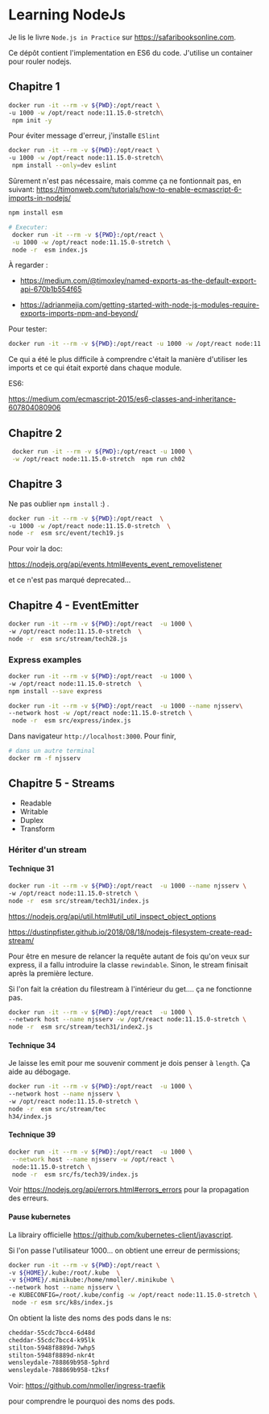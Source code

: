 # Learning NodeJs

Je lis le livre `Node.js in Practice` sur <https://safaribooksonline.com>.

Ce dépôt contient l'implementation en ES6 du code. J'utilise un container pour rouler nodejs.

## Chapitre 1

```bash
docker run -it --rm -v ${PWD}:/opt/react \
-u 1000 -w /opt/react node:11.15.0-stretch\
 npm init -y
```

Pour éviter message d'erreur, j'installe `ESlint`

```bash
docker run -it --rm -v ${PWD}:/opt/react \
-u 1000 -w /opt/react node:11.15.0-stretch\
 npm install --only=dev eslint
```

Sûrement n'est pas nécessaire, mais comme ça ne fontionnait pas, en suivant:
<https://timonweb.com/tutorials/how-to-enable-ecmascript-6-imports-in-nodejs/>

```bash
npm install esm

# Executer:
 docker run -it --rm -v ${PWD}:/opt/react \
 -u 1000 -w /opt/react node:11.15.0-stretch \
 node -r  esm index.js
 ```

À regarder :

- <https://medium.com/@timoxley/named-exports-as-the-default-export-api-670b1b554f65>

- <https://adrianmejia.com/getting-started-with-node-js-modules-require-exports-imports-npm-and-beyond/>

Pour tester:

```bash
docker run -it --rm -v ${PWD}:/opt/react -u 1000 -w /opt/react node:11.15.0-stretch npm test
```

Ce qui a été le plus difficile à comprendre c'était la manière d'utiliser les imports et ce qui était exporté dans chaque module.

ES6:

<https://medium.com/ecmascript-2015/es6-classes-and-inheritance-607804080906>

## Chapitre 2

```bash
 docker run -it --rm -v ${PWD}:/opt/react -u 1000 \
 -w /opt/react node:11.15.0-stretch  npm run ch02
```

## Chapitre 3

Ne pas oublier `npm install` :) .

```bash
docker run -it --rm -v ${PWD}:/opt/react  \
-u 1000 -w /opt/react node:11.15.0-stretch  \
node -r  esm src/event/tech19.js
```

Pour voir la doc:

<https://nodejs.org/api/events.html#events_event_removelistener>

et ce n'est pas marqué deprecated...

## Chapitre 4 - EventEmitter

```bash
docker run -it --rm -v ${PWD}:/opt/react  -u 1000 \
-w /opt/react node:11.15.0-stretch  \
node -r  esm src/stream/tech28.js
```

### Express examples

```bash
docker run -it --rm -v ${PWD}:/opt/react  -u 1000 \
-w /opt/react node:11.15.0-stretch  \
npm install --save express

docker run -it --rm -v ${PWD}:/opt/react  -u 1000 --name njsserv\
--network host -w /opt/react node:11.15.0-stretch \
 node -r  esm src/express/index.js
```

Dans navigateur `http://localhost:3000`. Pour finir,

```bash
# dans un autre terminal
docker rm -f njsserv
```

## Chapitre 5 - Streams

- Readable
- Writable
- Duplex
- Transform

### Hériter d'un stream

#### Technique 31

```bash
docker run -it --rm -v ${PWD}:/opt/react  -u 1000 --name njsserv \
-w /opt/react node:11.15.0-stretch \
node -r  esm src/stream/tech31/index.js
```

<https://nodejs.org/api/util.html#util_util_inspect_object_options>

<https://dustinpfister.github.io/2018/08/18/nodejs-filesystem-create-read-stream/>

Pour être en mesure de relancer la requête autant de fois qu'on veux sur express, il a fallu introduire la
classe `rewindable`. Sinon, le stream finisait après la première lecture.

Si l'on fait la création du filestream à l'intérieur du get.... ça ne fonctionne pas.

```bash
docker run -it --rm -v ${PWD}:/opt/react  -u 1000 \
--network host --name njsserv -w /opt/react node:11.15.0-stretch \
node -r  esm src/stream/tech31/index2.js
```

#### Technique 34

Je laisse les emit pour me souvenir comment je dois penser à `length`. Ça aide au débogage.

```bash
docker run -it --rm -v ${PWD}:/opt/react  -u 1000 \
--network host --name njsserv \
-w /opt/react node:11.15.0-stretch \
node -r  esm src/stream/tec
h34/index.js
```

#### Technique 39

```bash
docker run -it --rm -v ${PWD}:/opt/react  -u 1000 \
 --network host --name njsserv -w /opt/react \
 node:11.15.0-stretch \
 node -r  esm src/fs/tech39/index.js
 ```

Voir <https://nodejs.org/api/errors.html#errors_errors> pour la propagation des erreurs.

#### Pause kubernetes

La librairy officielle <https://github.com/kubernetes-client/javascript>.

Si l'on passe l'utilisateur 1000... on obtient une erreur de permissions;

```bash
docker run -it --rm -v ${PWD}:/opt/react \
-v ${HOME}/.kube:/root/.kube  \
-v ${HOME}/.minikube:/home/nmoller/.minikube \
--network host --name njsserv \
-e KUBECONFIG=/root/.kube/config -w /opt/react node:11.15.0-stretch \
 node -r esm src/k8s/index.js
```

On obtient la liste des noms des pods dans le ns:

```bash
cheddar-55cdc7bcc4-6d48d
cheddar-55cdc7bcc4-k95lk
stilton-5948f8889d-7whp5
stilton-5948f8889d-nkr4t
wensleydale-788869b958-5phrd
wensleydale-788869b958-t2ksf
```

Voir: <https://github.com/nmoller/ingress-traefik>

pour comprendre le pourquoi des noms des pods.
